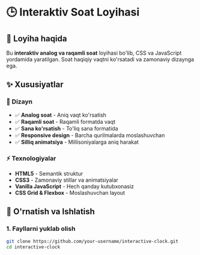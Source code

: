 # 🕒 Interaktiv Soat Loyihasi

## 📖 Loyiha haqida

Bu **interaktiv analog va raqamli soat** loyihasi bo'lib, CSS va JavaScript yordamida yaratilgan. Soat haqiqiy vaqtni ko'rsatadi va zamonaviy dizaynga ega.

## ✨ Xususiyatlar

### 🎨 Dizayn
- ✅ **Analog soat** - Aniq vaqt ko'rsatish
- ✅ **Raqamli soat** - Raqamli formatda vaqt
- ✅ **Sana ko'rsatish** - To'liq sana formatida
- ✅ **Responsive design** - Barcha qurilmalarda moslashuvchan
- ✅ **Silliq animatsiya** - Millisoniyalarga aniq harakat

### ⚡ Texnologiyalar
- **HTML5** - Semantik struktur
- **CSS3** - Zamonaviy stillar va animatsiyalar
- **Vanilla JavaScript** - Hech qanday kutubxonasiz
- **CSS Grid & Flexbox** - Moslashuvchan layout

## 🚀 O'rnatish va Ishlatish

### 1. Fayllarni yuklab olish
```bash
git clone https://github.com/your-username/interactive-clock.git
cd interactive-clock
